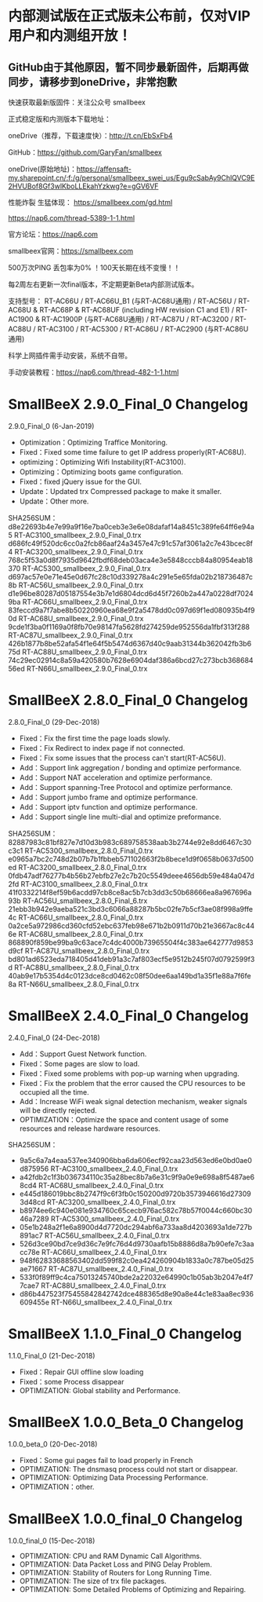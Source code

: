内部测试版在正式版未公布前，仅对VIP用户和内测组开放！
===============================================

## GitHub由于其他原因，暂不同步最新固件，后期再做同步，请移步到oneDrive，非常抱歉

快速获取最新版固件：关注公众号 smallbeex

正式稳定版和内测版本下载地址：

oneDrive（推荐，下载速度快）：http://t.cn/EbSxFb4


GitHub：https://github.com/GaryFan/smallbeex


oneDrive(原始地址)：https://affensaft-my.sharepoint.cn/:f:/g/personal/smallbeex_swei_us/Egu9cSabAy9ChlQVC9E2HVUBof8Gf3wlKboLLEkahYzkwg?e=gGV6VF



性能炸裂 生猛体现：
https://smallbeex.com/gd.html


https://nap6.com/thread-5389-1-1.html


官方论坛：https://nap6.com


smallbeex官网：https://smallbeex.com


500万次PING 丢包率为0% ！100天长期在线不变慢！！


每2周左右更新一次final版本，不定期更新Beta内部测试版本。


支持型号：
RT-AC66U / RT-AC66U_B1 (与RT-AC68U通用) / RT-AC56U / RT-AC68U & RT-AC68P & RT-AC68UF (including HW revision C1 and E1) / RT-AC1900 & RT-AC1900P (与RT-AC68U通用) / RT-AC87U / RT-AC3200 / RT-AC88U / RT-AC3100 / RT-AC5300 / RT-AC86U / RT-AC2900 (与RT-AC86U通用)


科学上网插件需手动安装，系统不自带。


手动安装教程：https://nap6.com/thread-482-1-1.html


SmallBeeX 2.9.0_Final_0 Changelog
===============================================

2.9.0_Final_0 (6-Jan-2019)

  - Optimization：Optimizing Traffice Monitoring.
  - Fixed：Fixed some time failure to get IP address properly(RT-AC68U).
  - optimizing：Optimizing Wifi Instability(RT-AC3100).
  - Optimizing：Optimizing boots game configuration.
  - Fixed：fixed jQuery issue for the GUI.
  - Update：Updated trx Compressed package to make it smaller.
  - Update：Other more.


SHA256SUM：
d8e22693b4e7e99a9f16e7ba0ceb3e3e6e08dafaf14a8451c389fe64ff6e94a5  RT-AC3100_smallbeex_2.9.0_Final_0.trx
d686fc49f520dc6cc0a2fcb86aaf24a3457e47c91c57af3061a2c7e43bcec8f4  RT-AC3200_smallbeex_2.9.0_Final_0.trx
768c5f53a0d8f7935d9642fbdf68deb03aca4e3e5848cccb84a80954eab18370  RT-AC5300_smallbeex_2.9.0_Final_0.trx
d697ac57e0e71e45e0d67fc28c10d339278a4c291e5e65fda02b218736487c8b  RT-AC56U_smallbeex_2.9.0_Final_0.trx
d1e96be80287d05187554e3b7e1d6804dcd6d45f7260b2a447a0228df70249ba  RT-AC66U_smallbeex_2.9.0_Final_0.trx
83feccd9a7f7abe8b50220960ea68e9f2a5478dd0c097d69f1ed080935b4f90d  RT-AC68U_smallbeex_2.9.0_Final_0.trx
9cde1f3ba0f1169a0f8fb70e98147fa5628fd274259de952556da1fbf313f288  RT-AC87U_smallbeex_2.9.0_Final_0.trx
426b1877b8be52afa54f1e64f5b5474d6367d40c9aab31344b362042fb3b675d  RT-AC88U_smallbeex_2.9.0_Final_0.trx
74c29ec02914c8a59a420580b7628e6904daf386a6bcd27c273bcb36868456ed  RT-N66U_smallbeex_2.9.0_Final_0.trx




SmallBeeX 2.8.0_Final_0 Changelog
===============================================

2.8.0_Final_0 (29-Dec-2018)

  - Fixed：Fix the first time the page loads slowly.
  - Fixed：Fix Redirect to index page if not connected.
  - Fixed：Fix some issues that the process can't start(RT-AC56U).
  - Add：Support link aggregation / bonding and optimize performance.
  - Add：Support NAT acceleration and optimize performance.
  - Add：Support spanning-Tree Protocol and optimize performance.
  - Add：Support jumbo frame and optimize performance.
  - Add：Support iptv function and optimize performance.
  - Add：Support single line multi-dial and optimize preformance.

SHA256SUM：
82887983c81bf827e7d10d3b983c689758538aab3b2744e92e8dd6467c30c3c1  RT-AC5300_smallbeex_2.8.0_Final_0.trx
e0965a7bc2c748d2b07b7b1fbbeb571102663f2b8bece1d9f0658b0637d500ed  RT-AC3200_smallbeex_2.8.0_Final_0.trx
0fdb47adf76277b4b56b27ebfb27e2c7b20c5549deee4656db59e484a047d2fd  RT-AC3100_smallbeex_2.8.0_Final_0.trx
41f0332214f8ef59b6acdd97cb8ce8ac5b7cb3dd3c50b68666ea8a967696a93b  RT-AC56U_smallbeex_2.8.0_Final_6.trx
21ebb3b942e9aeba521c3bd3c6066a88287b5bc02fe7b5cf3ae08f998a9ffe4c  RT-AC66U_smallbeex_2.8.0_Final_0.trx
0a2ce5a972986cd360cfd52ebc637feb98e671b2b0911d70b21e3667ac8c446e  RT-AC68U_smallbeex_2.8.0_Final_0.trx
868890f859be99ba9c63ace7c4dc4000b73965504f4c383ae642777d9853d9cf  RT-AC87U_smallbeex_2.8.0_Final_0.trx
bd801ad6523eda718405d41deb91a3c7af803ecf5e9512b245f07d0792599f3d  RT-AC88U_smallbeex_2.8.0_Final_0.trx
40ab9e17b5354d4c0123dce8cd0462c08f50dee6aa149bd1a35f1e88a7f6fe8a  RT-N66U_smallbeex_2.8.0_Final_0.trx


SmallBeeX 2.4.0_Final_0 Changelog
===============================================

2.4.0_Final_0 (24-Dec-2018)

  - Add：Support Guest Network function.
  - Fixed：Some pages are slow to load.
  - Fixed：Fixed some problems with pop-up warning when upgrading.
  - Fixed：Fix the problem that the error caused the CPU resources to be occupied all the time.
  - Add：Increase WiFi weak signal detection mechanism, weaker signals will be directly rejected.
  - OPTIMIZATION：Optimize the space and content usage of some resources and release hardware resources.


SHA256SUM：

  - 9a5c6a7a4eaa537ee340906bba6da606ecf92caa23d563ed6e0bd0ae0d875956  RT-AC3100_smallbeex_2.4.0_Final_0.trx
  - a42fdb2c1f3b036734110c35a28bec8b7a6e31c9f9a0e9e698a8f5487ae68cd4  RT-AC68U_smallbeex_2.4.0_Final_0.trx
  - e445d186019bbc8b2747f9c6f3fb0c150200d9720b3573946616d273093d48cd  RT-AC3200_smallbeex_2.4.0_Final_0.trx
  - b8974ee6c940e081e934760c65cecb976ac582c78b57f0044c660bc3046a7289  RT-AC5300_smallbeex_2.4.0_Final_0.trx
  - 05e1b248a2f1e6a8900d4d7720dc294abf6a733aa8d4203693a1de727b891ac7  RT-AC56U_smallbeex_2.4.0_Final_0.trx
  - 526d3ce90bd7ce9d36c7e9fc76d4d9730aafb15b8886d8a7b90efe7c3aacc78e  RT-AC66U_smallbeex_2.4.0_Final_0.trx
  - 948f62833688563402dd599f82c0ea424260904b1833a0c787be05d25ae71667  RT-AC87U_smallbeex_2.4.0_Final_0.trx
  - 533f0f89ff9c4ca75013245740bde2a22032e64990c1b05ab3b2047e4f77cae7  RT-AC88U_smallbeex_2.4.0_Final_0.trx
  - d86b447523f75455842842742dce488365d8e90a8e44c1e83aa8ec936609455e  RT-N66U_smallbeex_2.4.0_Final_0.trx



SmallBeeX 1.1.0_Final_0 Changelog
===============================================

1.1.0_Final_0 (21-Dec-2018)
  - Fixed：Repair GUI offline slow loading
  - Fixed：some Process disappear
  - OPTIMIZATION: Global stability and Performance.


SmallBeeX 1.0.0_Beta_0 Changelog
===============================================

1.0.0_beta_0 (20-Dec-2018)
  - Fixed：Some gui pages fail to load properly in French
  - OPTIMIZATION: The dnsmasq process could not start or disappear.
  - OPTIMIZATION: Optimizing Data Processing Performance.
  - OPTIMIZATION：other.

SmallBeeX 1.0.0_final_0 Changelog
===============================================

1.0.0_final_0 (15-Dec-2018)
  - OPTIMIZATION: CPU and RAM Dynamic Call Algorithms.
  - OPTIMIZATION: Data Packet Loss and PING Delay Problem.
  - OPTIMIZATION: Stability of Routers for Long Running Time.
  - OPTIMIZATION: The size of trx file packages.
  - OPTIMIZATION: Some Detailed Problems of Optimizing and Repairing.

  
  
  
